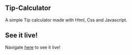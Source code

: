 ## Tip-Calculator 
A simple Tip calculator made with Html, Css and Javascript.

## See it live!
Navigate [here](https://abirmahmood6.github.io/Tip-Calculator/) to see it live!
